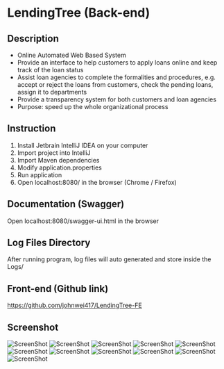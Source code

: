 # LendingTree (Back-end)

## Description
- Online Automated Web Based System
- Provide an interface to help customers to apply loans online and keep track of the loan status
- Assist loan agencies to complete the formalities and procedures, e.g. accept or reject the loans from customers, check the pending loans, assign it to departments
- Provide a transparency system for both customers and loan agencies
- Purpose: speed up the whole organizational process


## Instruction
1. Install Jetbrain IntelliJ IDEA on your computer
2. Import project into IntelliJ
3. Import Maven dependencies
4. Modify application.properties
5. Run application
6. Open localhost:8080/ in the browser (Chrome / Firefox)

## Documentation (Swagger)

Open localhost:8080/swagger-ui.html in the browser

## Log Files Directory

After running program, log files will auto generated and store inside the Logs/

## Front-end (Github link)
https://github.com/johnwei417/LendingTree-FE

## Screenshot
![ScreenShot](pics/unnamed11.png)
![ScreenShot](pics/unnamed10.png)
![ScreenShot](pics/unnamed9.png)
![ScreenShot](pics/unnamed8.png)
![ScreenShot](pics/unnamed7.png)
![ScreenShot](pics/unnamed6.png)
![ScreenShot](pics/unnamed5.png)
![ScreenShot](pics/unnamed4.png)
![ScreenShot](pics/unnamed3.png)
![ScreenShot](pics/unnamed2.png)
![ScreenShot](pics/unnamed.png)

